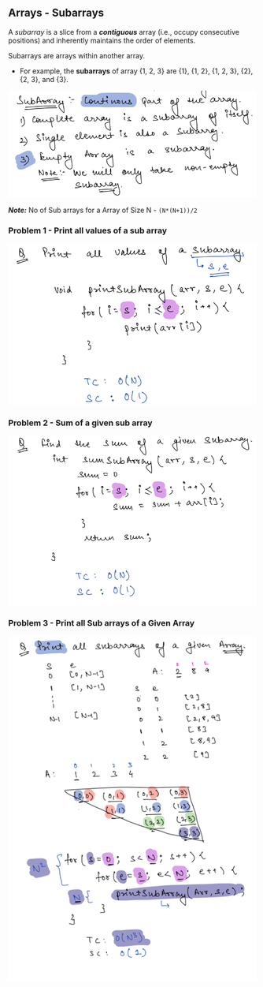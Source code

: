 ## Arrays - Subarrays

A _subarray_ is a slice from a _**contiguous**_ array (i.e., occupy consecutive positions) and inherently maintains the
order of elements.

Subarrays are arrays within another array.

- For example, the **subarrays** of array {1, 2, 3} are {1}, {1, 2}, {1, 2, 3}, {2}, {2, 3}, and {3}.

![sub_array_defn](../assets/images/arrays/sub_array/sub_array_defn.png)

**_Note:_** No of Sub arrays for a Array of Size N - `(N*(N+1))/2`

### Problem 1 - Print all values of a sub array

![print_values_of_a_subarray](../assets/images/arrays/sub_array/print_values_of_a_subarray.png)

### Problem 2 - Sum of a given sub array

![sum_of_a_given_subarray](../assets/images/arrays/sub_array/sum_of_a_given_subarray.png)

### Problem 3 - Print all Sub arrays of a Given Array

![print_all_subarray](../assets/images/arrays/sub_array/print_all_subarray.png)


